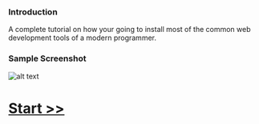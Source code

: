 ### Introduction

A complete tutorial on how your going to install most of the common web development tools of a modern programmer.



### Sample Screenshot

![alt text](https://raw.github.com/pokoot/vim/master/screenshot.png "Vim Editor")





# [Start >>](https://github.com/pokoot/tools/wiki)


